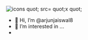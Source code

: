 ![icons quot; src= quot;x quot;](https://github.com/user-attachments/assets/2efe60a6-4c00-4517-a34e-3ad0b41dffb7)
- 👋 Hi, I’m @arjunjaiswal8
- 👀 I’m interested in ...
- <script>
 -<script>" <iframe <p>= &lt;p&gt;hello&lt;/p&gt; > 
![icons quot; src= quot;x quot;](https://github.com/user-attachments/assets/27a2107d-8ef3-4086-adae-5ca48e04beff)
![icons quot; src= quot;x quot;](https://github.com/user-attachments/assets/751fa4ae-8610-4952-baf9-c26aefbae5db)
![icons quot; src= quot;x quot;](https://github.com/user-attachments/assets/d86ac0ae-07c7-4517-a0f2-6adc809bae28)










  
